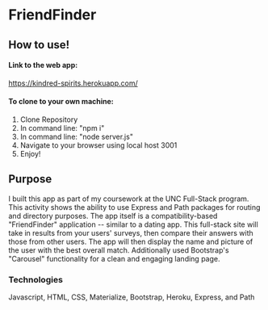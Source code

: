 # FriendFinder
## How to use!
#### Link to the web app:
https://kindred-spirits.herokuapp.com/

#### To clone to your own machine:
1) Clone Repository
2) In command line: "npm i"
3) In command line: "node server.js"
4) Navigate to your browser using local host 3001
5) Enjoy!

## Purpose
I built this app as part of my coursework at the UNC Full-Stack program. This activity shows the ability to use Express and Path packages for routing and directory purposes. The app itself is a compatibility-based "FriendFinder" application -- similar to a dating app. This full-stack site will take in results from your users' surveys, then compare their answers with those from other users. The app will then display the name and picture of the user with the best overall match. Additionally used Bootstrap's "Carousel" functionality for a clean and engaging landing page.

### Technologies
Javascript, HTML, CSS, Materialize, Bootstrap, Heroku, Express, and Path


